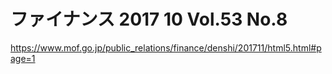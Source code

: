 # ファイナンス 2017 10 Vol.53 No.8
https://www.mof.go.jp/public_relations/finance/denshi/201711/html5.html#page=1
